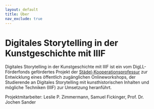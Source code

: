 ```yaml
---
layout: default
title: Über
nav_exclude: true
---
```


# Digitales Storytelling in der Kunstgeschichte mit IIIF
Digitales Storytelling in der Kunstgeschichte mit IIIF ist ein vom DigLL-Förderfonds gefördertes Projekt der [Städel-Kooperationsprofessur](https://www.kunst.uni-frankfurt.de/de/mitarbeiter/seiten/prof-dr-jochen-sander/selbstdarstellung/) zur Entwicklung eines öffentlich zugänglichen Onlineworkshops, der Studierende an Digitales Storytelling mit kunsthistorischen Inhalten und mögliche Techniken (IIIF) zur Umsetzung heranführt.

Projektmitarbeiter: Leslie P. Zimmermann, Samuel Fickinger, Prof. Dr. Jochen Sander

